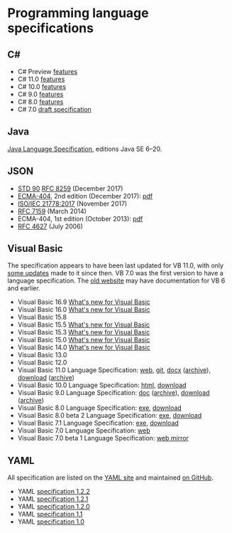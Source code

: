 # Programming language specifications

## C#

- C# Preview [features](https://learn.microsoft.com/en-us/dotnet/csharp/language-reference/proposals/primary-constructors)
- C# 11.0 [features](https://learn.microsoft.com/en-us/dotnet/csharp/language-reference/proposals/csharp-11.0)
- C# 10.0 [features](https://learn.microsoft.com/en-us/dotnet/csharp/language-reference/proposals/csharp-10.0)
- C# 9.0 [features](https://learn.microsoft.com/en-us/dotnet/csharp/language-reference/proposals/csharp-9.0)
- C# 8.0 [features](https://learn.microsoft.com/en-us/dotnet/csharp/language-reference/proposals/csharp-8.0)
- C# 7.0 [draft specification](https://learn.microsoft.com/en-us/dotnet/csharp/language-reference/language-specification/introduction)

## Java

[Java Language Specification](https://docs.oracle.com/javase/specs/), editions
Java SE 6–20.

## JSON

- [STD 90](https://www.rfc-editor.org/info/std90)
  [RFC 8259](https://datatracker.ietf.org/doc/html/rfc8259) (December 2017)
- [ECMA-404](https://www.ecma-international.org/publications-and-standards/standards/ecma-404/),
  2nd edition (December 2017): [pdf](https://www.ecma-international.org/wp-content/uploads/ECMA-404_2nd_edition_december_2017.pdf)
- [ISO/IEC 21778:2017](https://www.iso.org/standard/71616.html) (November 2017)
- [RFC 7159](https://www.rfc-editor.org/info/rfc7159) (March 2014)
- ECMA-404, 1st edition (October 2013): [pdf](https://www.ecma-international.org/wp-content/uploads/ECMA-404_1st_edition_october_2013.pdf)
- [RFC 4627](https://datatracker.ietf.org/doc/html/rfc4627) (July 2006)

## Visual Basic

The specification appears to have been last updated for VB 11.0, with only
[some updates](https://github.com/dotnet/vblang/issues/182) made to it since
then. VB 7.0 was the first version to have a language specification. The
[old website](https://web.archive.org/web/0/http://msdn.microsoft.com/vbasic/)
may have documentation for VB 6 and earlier.

- Visual Basic 16.9 [What's new for Visual Basic](https://learn.microsoft.com/en-us/dotnet/visual-basic/whats-new/#visual-basic-169)
- Visual Basic 16.0 [What's new for Visual Basic](https://learn.microsoft.com/en-us/dotnet/visual-basic/whats-new/#visual-basic-160)
- Visual Basic 15.8
- Visual Basic 15.5 [What's new for Visual Basic](https://learn.microsoft.com/en-us/dotnet/visual-basic/whats-new/#visual-basic-160)
- Visual Basic 15.3 [What's new for Visual Basic](https://learn.microsoft.com/en-us/dotnet/visual-basic/whats-new/#visual-basic-153)
- Visual Basic 15.0 [What's new for Visual Basic](https://learn.microsoft.com/en-us/dotnet/visual-basic/whats-new/#visual-basic-15)
- Visual Basic 14.0 [What's new for Visual Basic](https://learn.microsoft.com/en-us/dotnet/visual-basic/whats-new/#visual-basic-14)
- Visual Basic 13.0
- Visual Basic 12.0
- Visual Basic 11.0 Language Specification:
  [web](https://learn.microsoft.com/en-us/dotnet/visual-basic/reference/language-specification/),
  [git](https://github.com/dotnet/vblang/blob/main/spec/README.md),
  [docx](https://download.microsoft.com/download/2/2/B/22B4695E-CEBC-4296-8DC3-0F329CA6751D/Visual%20Basic%20Language%20Specification.docx)
  ([archive](https://web.archive.org/web/20141106070643/http://download.microsoft.com/download/2/2/B/22B4695E-CEBC-4296-8DC3-0F329CA6751D/Visual%20Basic%20Language%20Specification.docx)),
  [download](https://www.microsoft.com/en-us/download/details.aspx?id=15039)
  ([archive](https://web.archive.org/web/20150325165525/http://www.microsoft.com/en-us/download/details.aspx?displaylang=en&id=15039))
- Visual Basic 10.0 Language Specification:
  [html](https://web.archive.org/web/20111015232856/http://download.microsoft.com/download/2/2/B/22B4695E-CEBC-4296-8DC3-0F329CA6751D/Visual%20Basic%20Language%20Specification%2010.0.htm),
  [download](https://web.archive.org/web/20110807075833/http://www.microsoft.com/download/en/details.aspx?displaylang=en&id=15039)
- Visual Basic 9.0 Language Specification:
  [doc](https://download.microsoft.com/download/a/3/4/a341cf0b-cf9b-4d75-a8fc-b967de01e7ed/Visual%20Basic%20Language%20Specification%209.0.doc)
  ([archive](https://web.archive.org/web/20200803205451/https://download.microsoft.com/download/a/3/4/a341cf0b-cf9b-4d75-a8fc-b967de01e7ed/Visual%20Basic%20Language%20Specification%209.0.doc)),
  [download](https://www.microsoft.com/en-us/download/details.aspx?id=995)
  ([archive](https://web.archive.org/web/20110727151915/http://www.microsoft.com/download/en/details.aspx?displaylang=en&id=995))
- Visual Basic 8.0 Language Specification:
  [exe](https://web.archive.org/web/20060103063853/http://download.microsoft.com/download/0/3/d/03d54b33-47ed-4be1-bd31-c0357c81700d/vbls80.exe),
  [download](https://web.archive.org/web/20070222143555/http://www.microsoft.com/downloads/details.aspx?FamilyId=6D50D709-EAA4-44D7-8AF3-E14280403E6E&displaylang=en)
- Visual Basic 8.0 beta 2 Language Specification:
  [exe](https://web.archive.org/web/20070307204738/http://download.microsoft.com/download/1/f/3/1f3f6c1c-8262-424f-bd75-eb1f50d282ba/vbls80b2.exe),
  [download](https://web.archive.org/web/20051106011612/http://www.microsoft.com/downloads/details.aspx?familyid=ca6e29d9-47d5-472a-9e65-7d9e4e98be0f&displaylang=en)
- Visual Basic 7.1 Language Specification:
  [exe](https://web.archive.org/web/20060623092718/http://download.microsoft.com/download/b/e/7/be7ed0c7-efef-45d4-9898-690a9b2986b8/vbls71.exe),
  [download](https://web.archive.org/web/20050115152913/http://www.microsoft.com/downloads/details.aspx?FamilyID=bf32527d-187c-49fa-8c67-9e9105535550&displaylang=en)
- Visual Basic 7.0 Language Specification:
  [web](https://web.archive.org/web/20021218171156/http://msdn.microsoft.com/library/en-us/vbls7/html/vbSpecStart.asp)
- Visual Basic 7.0 beta 1 Language Specification:
  [web mirror](https://classicvb.net/vfred/langspec.asp)

## YAML

All specification are listed on the [YAML site](https://yaml.org/spec/) and
maintained [on GitHub](https://github.com/yaml/yaml-spec).

- YAML [specification 1.2.2](https://yaml.org/spec/1.2.2/)
- YAML [specification 1.2.1](https://yaml.org/spec/1.2.1/)
- YAML [specification 1.2.0](https://yaml.org/spec/1.2.0/)
- YAML [specification 1.1](https://yaml.org/spec/1.1/)
- YAML [specification 1.0](https://yaml.org/spec/1.0/)
